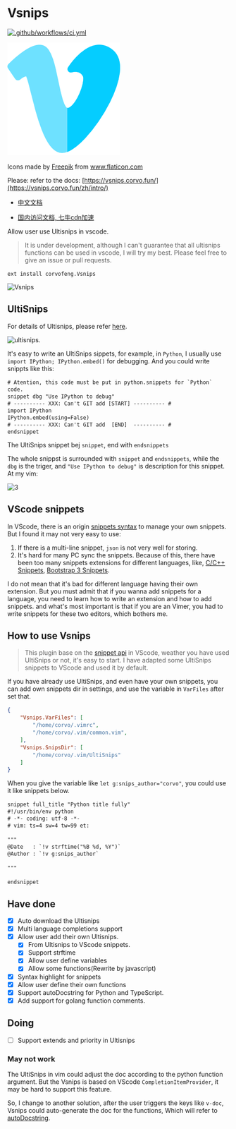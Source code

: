 # Vsnips

[![.github/workflows/ci.yml](https://github.com/corvofeng/Vsnips/actions/workflows/ci.yml/badge.svg)](https://github.com/corvofeng/Vsnips/actions/workflows/ci.yml)

![](./images/vimeo.png)
<div>Icons made by <a href="https://www.freepik.com" title="Freepik">Freepik</a> from <a href="https://www.flaticon.com/" title="Flaticon">www.flaticon.com</a></div>

Please: refer to the docs: [https://vsnips.corvo.fun/](https://vsnips.corvo.fun/zh/intro/)

* [中文文档](https://vsnips.corvo.fun/zh/intro/)

* [国内访问文档, 七牛cdn加速](https://vsnips.rawforcorvofeng.cn/)

Allow user use Ultisnips in vscode.

> It is under development, although I can't guarantee that
> all ultisnips functions can be used in vscode, I will try my best.
> Please feel free to give an issue or pull requests.

```
ext install corvofeng.Vsnips
```

![Vsnips][7]

## UltiSnips

For details of Ultisnips, please refer [here][1].

![ultisnips][2].

It's easy to write an UltiSnips sippets, for example, in `Python`,
I usually use `import IPython; IPython.embed()` for debugging.
And you could write snippts like this:

```snippets
# Atention, this code must be put in python.snippets for `Python` code.
snippet dbg "Use IPython to debug"
# ---------- XXX: Can't GIT add [START] ---------- #
import IPython
IPython.embed(using=False)
# ---------- XXX: Can't GIT add  [END]  ---------- #
endsnippet
```

The UltiSnips snippet bej  `snippet`, end with `endsnippets`

The whole snippst is surrounded with `snippet` and `endsnippets`,
while the `dbg` is the triger, and `"Use IPython to debug"` is
description for this snippet. At my vim:

![3][3]

## VScode snippets

In VScode, there is an origin [snippets syntax][4] to manage your own snippets. But I found it may not very easy to use:

1. If there is a multi-line snippet, `json` is not very well for storing.
2. It's hard for many PC sync the snippets. Because of this, there have been too many snippets extensions for different languages, like, [C/C++ Snippets][5], [Bootstrap 3 Snippets][6].

I do not mean that it's bad for different language having their own extension.
But you must admit that if you wanna add snippets for a language,
you need to learn how to write an extension and how to add snippets.
and what's most important is that if you are an Vimer, you had to
write snippets for these two editors, which bothers me.


## How to use Vsnips

> This plugin base on the [snippet api][8] in VScode, weather
> you have used UltiSnips or not, it's easy to start.
> I have adapted some UltiSnips snippets to VScode and used it by default.

If you have already use UltiSnips, and even have your own snippets,
you can add own snippets dir in settings, and use the variable in `VarFiles`
after set that.

```json
{
    "Vsnips.VarFiles": [
        "/home/corvo/.vimrc",
        "/home/corvo/.vim/common.vim",
    ],
    "Vsnips.SnipsDir": [
        "/home/corvo/.vim/UltiSnips"
    ]
}
```

When you give the variable like `let g:snips_author="corvo"`, you could
use it like snippets below.

```snippets
snippet full_title "Python title fully"
#!/usr/bin/env python
# -*- coding: utf-8 -*-
# vim: ts=4 sw=4 tw=99 et:

"""
@Date   : `!v strftime("%B %d, %Y")`
@Author : `!v g:snips_author`

"""

endsnippet
```

## Have done

- [x] Auto download the Ultisnips
- [x] Multi language completions support
- [x] Allow user add their own Ultisnips.
    - [x] From Ultisnips to VScode snippets.
    - [x] Support strftime
    - [x] Allow user define variables
    - [x] Allow some functions(Rewrite by javascript)
- [x] Syntax highlight for snippets
- [x] Allow user define their own functions
- [x] Support autoDocstring for Python and TypeScript.
- [x] Add support for golang function comments.

## Doing

- [ ] Support extends and priority in Ultisnips

### May not work

The UltiSnips in vim could adjust the doc according to the
python function argument. But the Vsnips is based on VScode
`CompletionItemProvider`, it may be hard to support this feature.

So, I change to another solution, after the user triggers the keys like `v-doc`,
Vsnips could auto-generate the doc for the functions,
Which will refer to [autoDocstring][9].


[1]: https://github.com/SirVer/ultisnips
[2]: https://camo.githubusercontent.com/296aecf30e1607233814196db6bd3f5f47e70c73/68747470733a2f2f7261772e6769746875622e636f6d2f5369725665722f756c7469736e6970732f6d61737465722f646f632f64656d6f2e676966
[3]: https://user-images.githubusercontent.com/12025071/62412148-14cad280-b631-11e9-8d9c-01a65a2550ef.gif
[4]: https://code.visualstudio.com/docs/editor/userdefinedsnippets#_creating-your-own-snippets
[5]: https://marketplace.visualstudio.com/items?itemName=hars.CppSnippets
[6]: https://marketplace.visualstudio.com/items?itemName=wcwhitehead.bootstrap-3-snippets
[7]: https://user-images.githubusercontent.com/12025071/62412552-19928500-b637-11e9-8335-dfe3f0ca0688.gif
[8]: https://code.visualstudio.com/api/references/vscode-api#CompletionItemProvider
[9]: https://marketplace.visualstudio.com/items?itemName=njpwerner.autodocstring